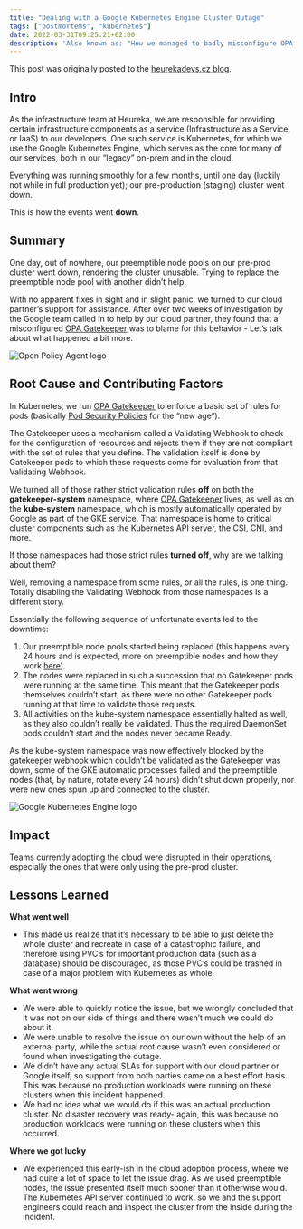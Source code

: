 ```yaml
---
title: "Dealing with a Google Kubernetes Engine Cluster Outage"
tags: ["postmortems", "kubernetes"]
date: 2022-03-31T09:25:21+02:00
description: 'Also known as: "How we managed to badly misconfigure OPA Gatekeeper"'
---
```


This post was originally posted to the [heurekadevs.cz blog](https://www.heurekadevs.com/dealing-with-a-google-kubernetes-engine-cluster-outage).

## Intro

As the infrastructure team at Heureka, we are responsible for providing certain infrastructure components as a service (Infrastructure as a Service, or IaaS) to our developers. One such service is Kubernetes, for which we use the Google Kubernetes Engine, which serves as the core for many of our services, both in our “legacy” on-prem and in the cloud.

Everything was running smoothly for a few months, until one day (luckily not while in full production yet); our pre-production (staging) cluster went down.

This is how the events went **down**.

## Summary

One day, out of nowhere, our preemptible node pools on our pre-prod cluster went down, rendering the cluster unusable. Trying to replace the preemptible node pool with another didn’t help.

With no apparent fixes in sight and in slight panic, we turned to our cloud partner’s support for assistance. After over two weeks of investigation by the Google team called in to help by our cloud partner, they found that a misconfigured [OPA Gatekeeper](https://www.openpolicyagent.org/) was to blame for this behavior - Let’s talk about what happened a bit more.

![Open Policy Agent logo](../../images/dealing-with-a-gke-outage/opa-logo.webp)

## Root Cause and Contributing Factors

In Kubernetes, we run [OPA Gatekeeper](https://www.openpolicyagent.org/) to enforce a basic set of rules for pods (basically [Pod Security Policies](https://kubernetes.io/docs/concepts/policy/pod-security-policy/) for the “new age”).

The Gatekeeper uses a mechanism called a Validating Webhook to check for the configuration of resources and rejects them if they are not compliant with the set of rules that you define. The validation itself is done by Gatekeeper pods to which these requests come for evaluation from that Validating Webhook.

We turned all of those rather strict validation rules **off** on both the **gatekeeper-system** namespace, where [OPA Gatekeeper](https://www.openpolicyagent.org/) lives, as well as on the **kube-system** namespace, which is mostly automatically operated by Google as part of the GKE service. That namespace is home to critical cluster components such as the Kubernetes API server, the CSI, CNI, and more.

If those namespaces had those strict rules **turned off**, why are we talking about them?

Well, removing a namespace from some rules, or all the rules, is one thing. Totally disabling the Validating Webhook from those namespaces is a different story.

Essentially the following sequence of unfortunate events led to the downtime:

1. Our preemptible node pools started being replaced (this happens every 24 hours and is expected, more on preemptible nodes and how they work [here](https://cloud.google.com/compute/docs/instances/preemptible)).
1. The nodes were replaced in such a succession that no Gatekeeper pods were running at the same time. This meant that the Gatekeeper pods themselves couldn’t start, as there were no other Gatekeeper pods running at that time to validate those requests.
1. All activities on the kube-system namespace essentially halted as well, as they also couldn’t really be validated. Thus the required DaemonSet pods couldn’t start and the nodes never became Ready.

As the kube-system namespace was now effectively blocked by the gatekeeper webhook which couldn’t be validated as the Gatekeeper was down, some of the GKE automatic processes failed and the preemptible nodes (that, by nature, rotate every 24 hours) didn’t shut down properly, nor were new ones spun up and connected to the cluster.

![Google Kubernetes Engine logo](../../images/dealing-with-a-gke-outage/gke-logo.png)

## Impact

Teams currently adopting the cloud were disrupted in their operations, especially the ones that were only using the pre-prod cluster.

## Lessons Learned

**What went well**

- This made us realize that it’s necessary to be able to just delete the whole cluster and recreate in case of a catastrophic failure, and therefore using PVC’s for important production data (such as a database) should be discouraged, as those PVC’s could be trashed in case of a major problem with Kubernetes as whole.

**What went wrong**

- We were able to quickly notice the issue, but we wrongly concluded that it was not on our side of things and there wasn’t much we could do about it.
- We were unable to resolve the issue on our own without the help of an external party, while the actual root cause wasn’t even considered or found when investigating the outage.
- We didn’t have any actual SLAs for support with our cloud partner or Google itself, so support from both parties came on a best effort basis. This was because no production workloads were running on these clusters when this incident happened.
- We had no idea what we would do if this was an actual production cluster. No disaster recovery was ready- again, this was because no production workloads were running on these clusters when this occurred.

**Where we got lucky**

- We experienced this early-ish in the cloud adoption process, where we had quite a lot of space to let the issue drag.
  As we used preemptible nodes, the issue presented itself much sooner than it otherwise would.
  The Kubernetes API server continued to work, so we and the support engineers could reach and inspect the cluster from the inside during the incident.
